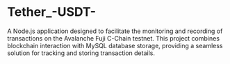 # Tether_-USDT-
A Node.js application designed to facilitate the monitoring and recording of transactions on the Avalanche Fuji C-Chain testnet. This project combines blockchain interaction with MySQL database storage, providing a seamless solution for tracking and storing transaction details.
